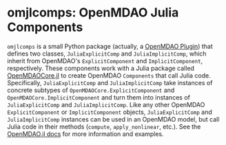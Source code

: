 # omjlcomps: OpenMDAO Julia Components

`omjlcomps` is a small Python package (actually, a [OpenMDAO Plugin](https://openmdao.org/newdocs/versions/latest/features/experimental/plugins.html)) that defines two classes, `JuliaExplicitComp` and `JuliaImplicitComp`, which inherit from OpenMDAO's `ExplicitComponent` and `ImplicitComponent`, respectively.
These components work with a Julia package called [OpenMDAOCore.jl](https://github.com/byuflowlab/OpenMDAO.jl) to create OpenMDAO `Components` that call Julia code.
Specifically, `JuliaExplicitComp` and `JuliaImplicitComp` take instances of concrete subtypes of `OpenMDAOCore.ExplicitComponent` and `OpenMDAOCore.ImplicitComponent` and turn them into instances of `JuliaExplicitComp` and `JuliaImplicitComp`.
Like any other OpenMDAO `ExplicitComponent` or `ImplicitComponent` objects, `JuliaExplicitComp` and `JuliaImplicitComp` instances can be used in an OpenMDAO model, but call Julia code in their methods (`compute`, `apply_nonlinear`, etc.).
See the [OpenMDAO.jl docs](http://flow.byu.edu/OpenMDAO.jl/dev/) for more information and examples.
